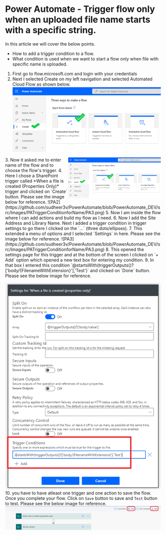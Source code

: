 # Power Automate - Trigger flow only when an uploaded file name starts with a specific string.

In this article we will cover the below points.
- How to add a trigger condition to a flow. 
- What condition is used when we want to start a flow only when file with specific name is uploaded.

1. First go to flow.microsoft.com and login with your credentials
2. Next I selected Create on my left navigation and selected Automated Cloud Flow as shown below.
![PA1](https://github.com/sudheer3v/PowerAutomate/blob/PowerAutomate_DEV/src/Images/PATriggerConditionforName/PA1.png)
<img src="https://github.com/sudheer3v/PowerAutomate/blob/PowerAutomate_DEV/src/Images/PATriggerConditionforName/PA1.png" width=300 align=right>
3. Now it asked me to enter name of the flow and to choose the flow's trigger.
4. Here I chose a SharePoint trigger called *When a file is created (Properties Only)* trigger and clicked on `Create` button. Please see the image below for reference.
![PA2](https://github.com/sudheer3v/PowerAutomate/blob/PowerAutomate_DEV/src/Images/PATriggerConditionforName/PA3.png)
5. Now I am inside the flow where I can add actions and build my flow as I need.
6. Now I add the Site Address and Library Name. Next I added a trigger condition in trigger settings to go there I clicked on the `...` (three dots/ellipses).
7. This extended a menu of options and I selected `Settings` in here. Please see the image below for reference.
![PA3](https://github.com/sudheer3v/PowerAutomate/blob/PowerAutomate_DEV/src/Images/PATriggerConditionforName/PA3.png)
8. This opened the settings page for this trigger and at the bottom of the screen I clicked on `+ Add` option which opened a new text box for entering my condition.
9. In that box I entered this condition `@startsWith(triggerOutputs()?['body/{FilenameWithExtension}'],'Test')` and clicked on `Done` button. Please see the below image for reference.

![PA4](https://github.com/sudheer3v/PowerAutomate/blob/PowerAutomate_DEV/src/Images/PATriggerConditionforName/PA4.png)
10. you have to have atleast one trigger and one action to save the flow. Once you complete your flow. Click on `Save` button to save and `Test` button to test. Please see the below image for reference.
![PA5](https://github.com/sudheer3v/PowerAutomate/blob/PowerAutomate_DEV/src/Images/PATriggerConditionforName/PA5.png)
